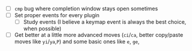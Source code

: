 - [ ] `cmp` bug where completion window stays open sometimes
- [ ] Set proper events for every plugin
    - [ ] Study events (I believe a keymap event is always the best choice, when possible)
- [ ] Get better at a little more advanced moves (`ci`/`ca`, better copy/paste moves like `yi`/`ya`,`P`) and some basic ones like `e`, `ge`, 

